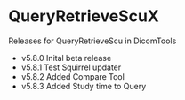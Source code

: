 # QueryRetrieveScuX
Releases for QueryRetrieveScu in DicomTools

* v5.8.0 Inital beta release
* v5.8.1 Test Squirrel updater
* v5.8.2 Added Compare Tool
* v5.8.3 Added Study time to Query
